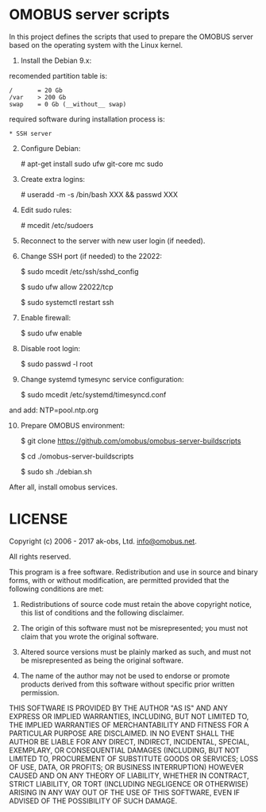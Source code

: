 # OMOBUS server scripts

In this project defines the scripts that used to prepare the OMOBUS 
server based on the operating system with the Linux kernel.

1. Install the Debian 9.x:

recomended partition table is:

    /       = 20 Gb
    /var    > 200 Gb
    swap    = 0 Gb (__without__ swap)

required software during installation process is:

    * SSH server

2. Configure Debian:

    \# apt-get install sudo ufw git-core mc sudo

3. Create extra logins:

    \# useradd -m -s /bin/bash XXX && passwd XXX

4. Edit sudo rules:

    \# mcedit /etc/sudoers

5. Reconnect to the server with new user login (if needed).

6. Change SSH port (if needed) to the 22022:

    $ sudo mcedit /etc/ssh/sshd_config

    $ sudo ufw allow 22022/tcp

    $ sudo systemctl restart ssh

7. Enable firewall:

    $ sudo ufw enable

8. Disable root login:

    $ sudo passwd -l root

9. Change systemd tymesync service configuration:

    $ sudo mcedit /etc/systemd/timesyncd.conf

and add: NTP=pool.ntp.org

10. Prepare OMOBUS environment:

    $ git clone https://github.com/omobus/omobus-server-buildscripts

    $ cd ./omobus-server-buildscripts

    $ sudo sh ./debian.sh

After all, install omobus services.


# LICENSE

Copyright (c) 2006 - 2017 ak-obs, Ltd. <info@omobus.net>.

All rights reserved.

This program is a free software. Redistribution and use in source
and binary forms, with or without modification, are permitted provided
that the following conditions are met:

1. Redistributions of source code must retain the above copyright
   notice, this list of conditions and the following disclaimer.

2. The origin of this software must not be misrepresented; you must
   not claim that you wrote the original software.

3. Altered source versions must be plainly marked as such, and must
   not be misrepresented as being the original software.

4. The name of the author may not be used to endorse or promote
   products derived from this software without specific prior written
   permission.

THIS SOFTWARE IS PROVIDED BY THE AUTHOR "AS IS" AND ANY EXPRESS
OR IMPLIED WARRANTIES, INCLUDING, BUT NOT LIMITED TO, THE IMPLIED
WARRANTIES OF MERCHANTABILITY AND FITNESS FOR A PARTICULAR PURPOSE
ARE DISCLAIMED.  IN NO EVENT SHALL THE AUTHOR BE LIABLE FOR ANY
DIRECT, INDIRECT, INCIDENTAL, SPECIAL, EXEMPLARY, OR CONSEQUENTIAL
DAMAGES (INCLUDING, BUT NOT LIMITED TO, PROCUREMENT OF SUBSTITUTE
GOODS OR SERVICES; LOSS OF USE, DATA, OR PROFITS; OR BUSINESS
INTERRUPTION) HOWEVER CAUSED AND ON ANY THEORY OF LIABILITY,
WHETHER IN CONTRACT, STRICT LIABILITY, OR TORT (INCLUDING
NEGLIGENCE OR OTHERWISE) ARISING IN ANY WAY OUT OF THE USE OF THIS
SOFTWARE, EVEN IF ADVISED OF THE POSSIBILITY OF SUCH DAMAGE.
